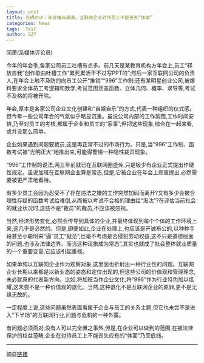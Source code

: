 ```yaml
---
layout: post
title: 光明时评：年会槽点满满，互联网企业对待员工不能丧失“体面”
categories: News
tags:  Test
author: GZY
---
```


闵萧(系媒体评论员)

今年的年会季,各家公司员工吐槽有点多。前几天是某教育机构方年会上,员工“释放自我”创作歌曲吐槽工作“累死累活干不过写PPT的”;然后一家互联网公司的负责人,在年会上触不及防的向员工公开“推销”“996”工作制;还有某明星创业公司,被爆料要求全体员工考逻辑和数学,考试范围涵盖函数、立体几何、概率、求导等,考试不及格的将被开除。

年会,原本是各家公司企业文化创建和“自娱自乐”的方式,代表一种组织的仪式感。但今年一些公司年会的气氛似乎略显沉重。虽说公司内部的工作氛围,工作时间安排,乃至对员工的考核,都属于企业和员工的“家事”,但把这些现象,综合在一起来看,或并没那么简单。

企业如果遇到问题要裁员,这是再正常不过的市场行为。只是,当“996”工作制、函数考试被“光明正大”地推出来,可能得警惕一种隐性裁员现象。

“996”工作制的说法,两三年前就已在互联网圈盛传,只是极少有企业正式提出作硬性规定。虽说加班在互联网企业算是常态,但是,它被企业在年会上郑重提出,必然需要被更严肃地看待。

有多少员工会因为忍受不了存在违法之嫌的工作突然加码而离开?又有多少会被合理性存疑的函数考试给难倒,从而被以考试不合格的理由给“淘汰”?在评估当前社会的就业状况时,这些不是“裁员”的裁员,不应该被忽视。

当然,经济形势变化,必然会传导到具体的企业,并最终体现到每个个体的工作环境上来,这几乎是必然的。但是,即便如此,企业在处理上,也应该是开诚布公的,以种种手段甚至小聪明来“逼”员工“就范”,丝毫不考虑是否侵犯劳动权益,这不只是道德层面的问题,也涉及法律边界。而当这种现象成为常态”,其实也就成了社会整体就业质量的一个重要变量,它应该引起重视。

如果单纯以互联网企业作为观察对象,这里面也折射出一种行业性的问题。互联网企业长期以来都是以新业态的姿态和定位出现的,但这些公司的价值观和管理理念,未必就真的代表新方向。比如,将加班当作企业文化,将“996”作为行业特色加以炫耀,这未尝不是一种价值观的退化。当然,这种退化不是互联网企业的原罪,更不是无缘无故的。

一定程度上说,这些问题虽然表面看属于企业与员工的关系主题,但它也未尝不是进入“下半场”的互联网行业,问题与危机的一种外露。

有问题必须面对,没有人可以完全置之事外,但是,在企业可以做到的范围,在被法律保护的权益范畴,企业在对待员工上不能丧失应有的“体面”乃至底线。

*****

摘自[链接](https://new.qq.com/omn/20190131/20190131A0DQGY.html)